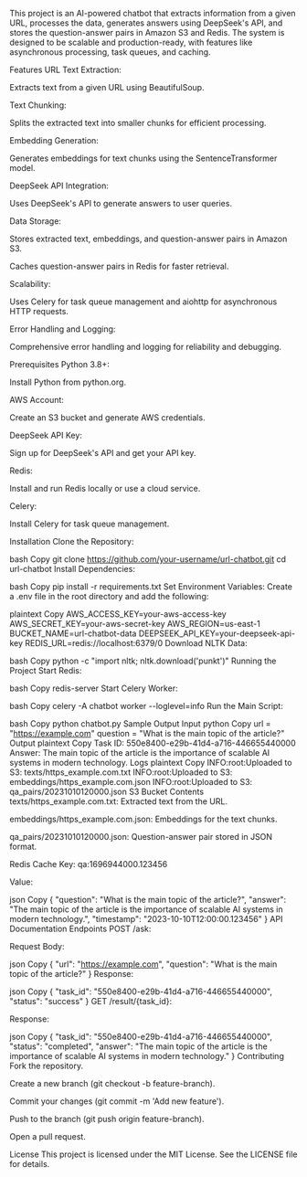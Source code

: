 This project is an AI-powered chatbot that extracts information from a given URL, processes the data, generates answers using DeepSeek's API, and stores the question-answer pairs in Amazon S3 and Redis. The system is designed to be scalable and production-ready, with features like asynchronous processing, task queues, and caching.

Features
URL Text Extraction:

Extracts text from a given URL using BeautifulSoup.

Text Chunking:

Splits the extracted text into smaller chunks for efficient processing.

Embedding Generation:

Generates embeddings for text chunks using the SentenceTransformer model.

DeepSeek API Integration:

Uses DeepSeek's API to generate answers to user queries.

Data Storage:

Stores extracted text, embeddings, and question-answer pairs in Amazon S3.

Caches question-answer pairs in Redis for faster retrieval.

Scalability:

Uses Celery for task queue management and aiohttp for asynchronous HTTP requests.

Error Handling and Logging:

Comprehensive error handling and logging for reliability and debugging.

Prerequisites
Python 3.8+:

Install Python from python.org.

AWS Account:

Create an S3 bucket and generate AWS credentials.

DeepSeek API Key:

Sign up for DeepSeek's API and get your API key.

Redis:

Install and run Redis locally or use a cloud service.

Celery:

Install Celery for task queue management.

Installation
Clone the Repository:

bash
Copy
git clone https://github.com/your-username/url-chatbot.git
cd url-chatbot
Install Dependencies:

bash
Copy
pip install -r requirements.txt
Set Environment Variables:
Create a .env file in the root directory and add the following:

plaintext
Copy
AWS_ACCESS_KEY=your-aws-access-key
AWS_SECRET_KEY=your-aws-secret-key
AWS_REGION=us-east-1
BUCKET_NAME=url-chatbot-data
DEEPSEEK_API_KEY=your-deepseek-api-key
REDIS_URL=redis://localhost:6379/0
Download NLTK Data:

bash
Copy
python -c "import nltk; nltk.download('punkt')"
Running the Project
Start Redis:

bash
Copy
redis-server
Start Celery Worker:

bash
Copy
celery -A chatbot worker --loglevel=info
Run the Main Script:

bash
Copy
python chatbot.py
Sample Output
Input
python
Copy
url = "https://example.com"
question = "What is the main topic of the article?"
Output
plaintext
Copy
Task ID: 550e8400-e29b-41d4-a716-446655440000
Answer: The main topic of the article is the importance of scalable AI systems in modern technology.
Logs
plaintext
Copy
INFO:root:Uploaded to S3: texts/https_example.com.txt
INFO:root:Uploaded to S3: embeddings/https_example.com.json
INFO:root:Uploaded to S3: qa_pairs/20231010120000.json
S3 Bucket Contents
texts/https_example.com.txt: Extracted text from the URL.

embeddings/https_example.com.json: Embeddings for the text chunks.

qa_pairs/20231010120000.json: Question-answer pair stored in JSON format.

Redis Cache
Key: qa:1696944000.123456

Value:

json
Copy
{
  "question": "What is the main topic of the article?",
  "answer": "The main topic of the article is the importance of scalable AI systems in modern technology.",
  "timestamp": "2023-10-10T12:00:00.123456"
}
API Documentation
Endpoints
POST /ask:

Request Body:

json
Copy
{
  "url": "https://example.com",
  "question": "What is the main topic of the article?"
}
Response:

json
Copy
{
  "task_id": "550e8400-e29b-41d4-a716-446655440000",
  "status": "success"
}
GET /result/{task_id}:

Response:

json
Copy
{
  "task_id": "550e8400-e29b-41d4-a716-446655440000",
  "status": "completed",
  "answer": "The main topic of the article is the importance of scalable AI systems in modern technology."
}
Contributing
Fork the repository.

Create a new branch (git checkout -b feature-branch).

Commit your changes (git commit -m 'Add new feature').

Push to the branch (git push origin feature-branch).

Open a pull request.

License
This project is licensed under the MIT License. See the LICENSE file for details.

